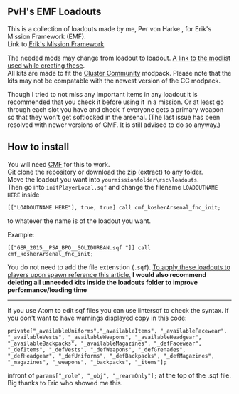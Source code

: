 ## PvH's EMF Loadouts
This is a collection of loadouts made by me, Per von Harke , for Erik's Mission Framework (EMF).                                                        
Link to [Erik's Mission Framework](https://github.com/clustermod/CMF3) 

The needed mods may change from loadout to loadout.
[A link to the modlist used while creating these](https://cluster-community.com/).                      
All kits are made to fit the [Cluster Community](https://discord.gg/JggdMFz) modpack.
Please note that the kits may not be compatable with the newest version of the CC modpack. 

Though I tried to not miss any important items in any loadout it is recommended that you check it before using it in a mission. 
Or at least go through each slot you have and check if everyone gets a primary weapon so that they won't get softlocked in the arsenal. 
(The last issue has been resolved with newer versions of CMF. It is still advised to do so anyway.)

## How to install
You will need [CMF](https://github.com/clustermod/CMF3) for this to work.                                                                           
Git clone the repository or download the zip (extract) to any folder.                                                         
Move the loadout you want into `yourmissionfolder\rsc\loadouts`.                                      
Then go into `initPlayerLocal.sqf` and change the filename `LOADOUTNAME HERE` inside 
```sqf
[["LOADOUTNAME HERE"], true, true] call cmf_kosherArsenal_fnc_init;
```
to whatever the name is of the loadout you want.

Example:
```sqf
[["GER_2015__PSA_BPO__SOLIDURBAN.sqf "]] call cmf_kosherArsenal_fnc_init;
```
You do not need to add the file extenstion (`.sqf`). 
[To apply these loadouts to players upon spawn reference this article.](https://wiki.cluster-community.com/index.php?title=cmf_common_fnc_setRole)
**I would also recommend deleting all unneeded kits inside the loadouts folder to improve performance/loading time**

***
If you use Atom to edit sqf files you can use lintersqf to check the syntax. If you don't want to have warnings displayed copy in this code:
```sqf
private["_availableUniforms","_availableItems", "_availableFacewear", "_availableVests", "_availableWeapons", "_availableHeadgear", "_availableBackpacks", "_availableMagazines", "_defFacewear", "_defItems", "_defVests", "_defWeapons", "_defGrenades", "_defHeadgear", "_defUniforms", "_defBackpacks", "_defMagazines", "_magazines", "_weapons", "_backpacks", "_items"];
```
infront of `params["_role", "_obj", "_rearmOnly"];` at the top of the .sqf file.
Big thanks to Eric who showed me this. 
